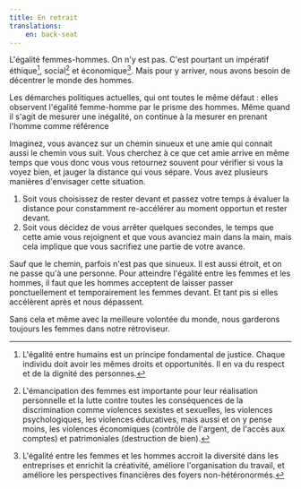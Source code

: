 ```yaml
---
title: En retrait
translations:
    en: back-seat
---
```


L'égalité femmes-hommes. On n'y est pas. C'est pourtant un impératif éthique[^ethique], social[^social] et économique[^economique]. Mais pour y arriver, nous avons besoin de décentrer le monde des hommes.

[^ethique]: L'égalité entre humains est un principe fondamental de justice. Chaque individu doit avoir les mêmes droits et opportunités. Il en va du respect et de la dignité des personnes.

[^social]: L'émancipation des femmes est importante pour leur réalisation personnelle et la lutte contre toutes les conséquences de la discrimination comme violences sexistes et sexuelles, les violences psychologiques, les violences éducatives, mais aussi et on y pense moins, les violences économiques (contrôle de l'argent, de l'accès aux comptes) et patrimoniales (destruction de bien).

[^economique]: L'égalité entre les femmes et les hommes accroit la diversité dans les entreprises et enrichit la créativité, améliore l'organisation du travail, et améliore les perspectives financières des foyers non-hétéronormés.

Les démarches politiques actuelles, qui ont toutes le même défaut : elles observent l'égalité femme-homme par le prisme des hommes. Même quand il s'agit de mesurer une inégalité, on continue à la mesurer en prenant l'homme comme référence

Imaginez, vous avancez sur un chemin sinueux et une amie qui connait aussi le chemin vous suit. Vous cherchez à ce que cet amie arrive en même temps que vous donc vous vous retournez souvent pour vérifier si vous la voyez bien, et jauger la distance qui vous sépare. Vous avez plusieurs manières d'envisager cette situation.

1. Soit vous choisissez de rester devant et passez votre temps à évaluer la distance pour constamment re-accélérer au moment opportun et rester devant.
2. Soit vous décidez de vous arrêter quelques secondes, le temps que cette amie vous rejoignent et que vous avanciez main dans la main, mais cela implique que vous sacrifiez une partie de votre avance.

Sauf que le chemin, parfois n'est pas que sinueux. Il est aussi étroit, et on ne passe qu'à une personne. Pour atteindre l'égalité entre les femmes et les hommes, il faut que les hommes acceptent de laisser passer ponctuellement et temporairement les femmes devant. Et tant pis si elles accélèrent après et nous dépassent.

Sans cela et même avec la meilleure volontée du monde, nous garderons toujours les femmes dans notre rétroviseur.
